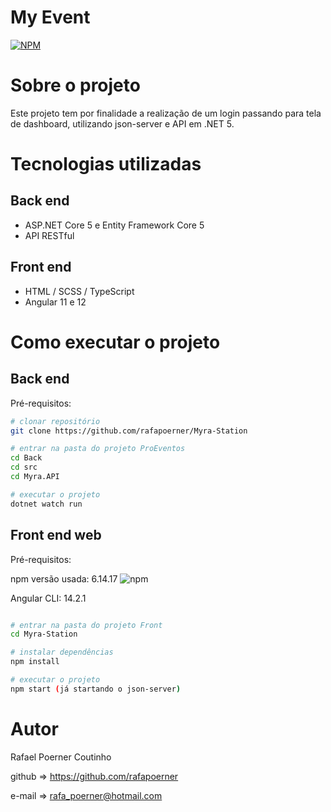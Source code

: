 # My Event
[![NPM](https://img.shields.io/npm/l/react)](https://github.com/rafapoerner/Events/blob/master/LICENSE) 

# Sobre o projeto

Este projeto tem por finalidade a realização de um login passando para tela de dashboard, utilizando json-server e API em .NET 5.

# Tecnologias utilizadas

## Back end
- ASP.NET Core 5 e Entity Framework Core 5 
- API RESTful

## Front end
- HTML / SCSS / TypeScript
- Angular 11 e 12

# Como executar o projeto

## Back end
Pré-requisitos:

```bash
# clonar repositório
git clone https://github.com/rafapoerner/Myra-Station

# entrar na pasta do projeto ProEventos
cd Back
cd src
cd Myra.API

# executar o projeto 
dotnet watch run
```

## Front end web

Pré-requisitos: 

npm versão usada: 6.14.17  ![npm](https://img.shields.io/npm/v/6)

Angular CLI: 14.2.1

```bash

# entrar na pasta do projeto Front
cd Myra-Station

# instalar dependências
npm install

# executar o projeto
npm start (já startando o json-server)
```

# Autor

Rafael Poerner Coutinho

github => https://github.com/rafapoerner

e-mail => rafa_poerner@hotmail.com
